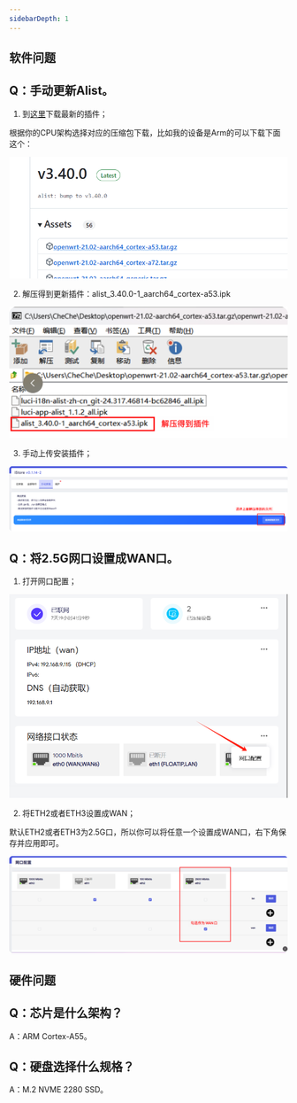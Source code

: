```yaml
---
sidebarDepth: 1
---
```


## 软件问题

## Q：手动更新Alist。

1. 到[这里](https://github.com/sbwml/luci-app-alist/releases)下载最新的插件；

根据你的CPU架构选择对应的压缩包下载，比如我的设备是Arm的可以下载下面这个：

![image](./question/question04.jpg)

2. 解压得到更新插件：alist_3.40.0-1_aarch64_cortex-a53.ipk

![image](./question/question02.png)

3. 手动上传安装插件；

![image](./question/question03.png)

## Q：将2.5G网口设置成WAN口。

1. 打开网口配置；

![image](./question/question05.jpg)

2. 将ETH2或者ETH3设置成WAN；

默认ETH2或者ETH3为2.5G口，所以你可以将任意一个设置成WAN口，右下角保存并应用即可。

![image](./question/question06.png)

## 硬件问题

## Q：芯片是什么架构？

A：ARM Cortex-A55。

## Q：硬盘选择什么规格？

A：M.2 NVME 2280 SSD。


